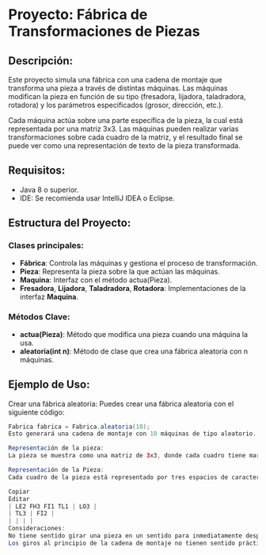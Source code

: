 # Proyecto: Fábrica de Transformaciones de Piezas

## Descripción:
Este proyecto simula una fábrica con una cadena de montaje que transforma una pieza a través de distintas máquinas. Las máquinas modifican la pieza en función de su tipo (fresadora, lijadora, taladradora, rotadora) y los parámetros especificados (grosor, dirección, etc.).

Cada máquina actúa sobre una parte específica de la pieza, la cual está representada por una matriz 3x3. Las máquinas pueden realizar varias transformaciones sobre cada cuadro de la matriz, y el resultado final se puede ver como una representación de texto de la pieza transformada.

## Requisitos:
- Java 8 o superior.
- IDE: Se recomienda usar IntelliJ IDEA o Eclipse.

## Estructura del Proyecto:
### Clases principales:
- **Fábrica**: Controla las máquinas y gestiona el proceso de transformación.
- **Pieza**: Representa la pieza sobre la que actúan las máquinas.
- **Maquina**: Interfaz con el método actua(Pieza).
- **Fresadora**, **Lijadora**, **Taladradora**, **Rotadora**: Implementaciones de la interfaz **Maquina**.

### Métodos Clave:
- **actua(Pieza)**: Método que modifica una pieza cuando una máquina la usa.
- **aleatoria(int n)**: Método de clase que crea una fábrica aleatoria con n máquinas.

## Ejemplo de Uso:
Crear una fábrica aleatoria: Puedes crear una fábrica aleatoria con el siguiente código:

```java
Fabrica fabrica = Fabrica.aleatoria(10);
Esto generará una cadena de montaje con 10 máquinas de tipo aleatorio.

Representación de la pieza:
La pieza se muestra como una matriz de 3x3, donde cada cuadro tiene marcas representando las transformaciones realizadas.

Representación de la Pieza:
Cada cuadro de la pieza está representado por tres espacios de caracteres, donde se muestra la marca y el grosor de la transformación realizada. Ejemplo:

Copiar
Editar
| LE2 FH3 FI1 TL1 | LO3 |
| TL3 | FI2 |
| | | |
Consideraciones:
No tiene sentido girar una pieza en un sentido para inmediatamente después girarla en el sentido contrario.
Los giros al principio de la cadena de montaje no tienen sentido práctico.




